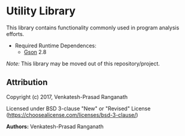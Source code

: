 # Utility Library

This library contains functionality commonly used in program analysis efforts.
- Required Runtime Dependences:
    - [Gson](https://github.com/google/gson) 2.8

_Note:_ This library may be moved out of this repository/project.


## Attribution

Copyright (c) 2017, Venkatesh-Prasad Ranganath

Licensed under BSD 3-clause "New" or "Revised" License (https://choosealicense.com/licenses/bsd-3-clause/)

**Authors:** Venkatesh-Prasad Ranganath
